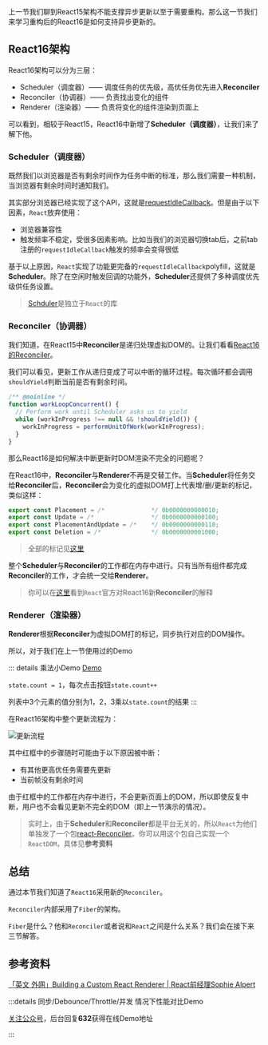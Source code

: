 上一节我们聊到React15架构不能支撑异步更新以至于需要重构。那么这一节我们来学习重构后的React16是如何支持异步更新的。

## React16架构

React16架构可以分为三层：

- Scheduler（调度器）—— 调度任务的优先级，高优任务优先进入**Reconciler**
- Reconciler（协调器）—— 负责找出变化的组件
- Renderer（渲染器）—— 负责将变化的组件渲染到页面上

可以看到，相较于React15，React16中新增了**Scheduler（调度器）**，让我们来了解下他。

### Scheduler（调度器）

既然我们以浏览器是否有剩余时间作为任务中断的标准，那么我们需要一种机制，当浏览器有剩余时间时通知我们。

其实部分浏览器已经实现了这个API，这就是[requestIdleCallback](https://developer.mozilla.org/zh-CN/docs/Web/API/Window/requestIdleCallback)。但是由于以下因素，`React`放弃使用：

- 浏览器兼容性
- 触发频率不稳定，受很多因素影响。比如当我们的浏览器切换tab后，之前tab注册的`requestIdleCallback`触发的频率会变得很低

基于以上原因，`React`实现了功能更完备的`requestIdleCallback`polyfill，这就是**Scheduler**。除了在空闲时触发回调的功能外，**Scheduler**还提供了多种调度优先级供任务设置。

> [Schduler](https://github.com/facebook/react/blob/1fb18e22ae66fdb1dc127347e169e73948778e5a/packages/scheduler/README.md)是独立于`React`的库

### Reconciler（协调器）

我们知道，在React15中**Reconciler**是递归处理虚拟DOM的。让我们看看[React16的Reconciler](https://github.com/facebook/react/blob/1fb18e22ae66fdb1dc127347e169e73948778e5a/packages/react-reconciler/src/ReactFiberWorkLoop.new.js#L1673)。

我们可以看见，更新工作从递归变成了可以中断的循环过程。每次循环都会调用`shouldYield`判断当前是否有剩余时间。
```js
/** @noinline */
function workLoopConcurrent() {
  // Perform work until Scheduler asks us to yield
  while (workInProgress !== null && !shouldYield()) {
    workInProgress = performUnitOfWork(workInProgress);
  }
}
```

那么React16是如何解决中断更新时DOM渲染不完全的问题呢？

在React16中，**Reconciler**与**Renderer**不再是交替工作。当**Scheduler**将任务交给**Reconciler**后，**Reconciler**会为变化的虚拟DOM打上代表增/删/更新的标记，类似这样：

```js
export const Placement = /*             */ 0b0000000000010;
export const Update = /*                */ 0b0000000000100;
export const PlacementAndUpdate = /*    */ 0b0000000000110;
export const Deletion = /*              */ 0b0000000001000;
```

> 全部的标记见[这里](https://github.com/facebook/react/blob/1fb18e22ae66fdb1dc127347e169e73948778e5a/packages/react-reconciler/src/ReactSideEffectTags.js)

整个**Scheduler**与**Reconciler**的工作都在内存中进行。只有当所有组件都完成**Reconciler**的工作，才会统一交给**Renderer**。

> 你可以在[这里](https://zh-hans.reactjs.org/docs/codebase-overview.html#fiber-reconciler)看到`React`官方对React16新**Reconciler**的解释

### Renderer（渲染器）

**Renderer**根据**Reconciler**为虚拟DOM打的标记，同步执行对应的DOM操作。

所以，对于我们在上一节使用过的Demo

::: details 乘法小Demo
[Demo](https://code.h5jun.com/jaluv/1/edit?html,js,output)

`state.count = 1`，每次点击按钮`state.count++`

列表中3个元素的值分别为1，2，3乘以`state.count`的结果 
:::

在React16架构中整个更新流程为：

<img :src="$withBase('/img/process.png')" alt="更新流程">

其中红框中的步骤随时可能由于以下原因被中断：

- 有其他更高优任务需要先更新
- 当前帧没有剩余时间

由于红框中的工作都在内存中进行，不会更新页面上的DOM，所以即使反复中断，用户也不会看见更新不完全的DOM（即上一节演示的情况）。

> 实时上，由于**Scheduler**和**Reconciler**都是平台无关的，所以`React`为他们单独发了一个包[react-Reconciler](https://www.npmjs.com/package/react-reconciler)。你可以用这个包自己实现一个`ReactDOM`，具体见**参考资料**
 
## 总结

通过本节我们知道了`React16`采用新的`Reconciler`。

`Reconciler`内部采用了`Fiber`的架构。

`Fiber`是什么？他和`Reconciler`或者说和`React`之间是什么关系？我们会在接下来三节解答。

## 参考资料

[「英文 外网」Building a Custom React Renderer | React前经理Sophie Alpert](https://www.youtube.com/watch?v=CGpMlWVcHok&list=PLPxbbTqCLbGHPxZpw4xj_Wwg8-fdNxJRh&index=7)

:::details 同步/Debounce/Throttle/并发 情况下性能对比Demo

[关注公众号](../me.html)，后台回复**632**获得在线Demo地址

:::